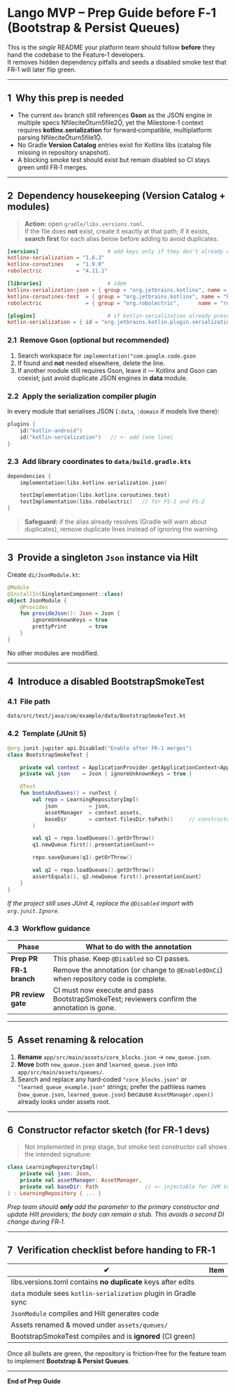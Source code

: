 # Lango MVP – **Prep Guide before F‑1 (Bootstrap & Persist Queues)**

This is the *single* README your platform team should follow **before** they hand the codebase to the Feature‑1 developers.  
It removes hidden dependency pitfalls and seeds a disabled smoke test that FR‑1 will later flip green.

---

## 1  Why this prep is needed

* The current `dev` branch still references **Gson** as the JSON engine in multiple specs fileciteturn5file2, yet the Milestone‑1 context requires **kotlinx.serialization** for forward‑compatible, multiplatform parsing fileciteturn5file1.  
* No Gradle **Version Catalog** entries exist for Kotlinx libs (catalog file missing in repository snapshot).  
* A blocking smoke test should exist but remain disabled so CI stays green until FR‑1 merges.

---

## 2  Dependency housekeeping (Version Catalog + modules)

> **Action:** open `gradle/libs.versions.toml`.  
> If the file does **not** exist, create it exactly at that path; if it exists, **search first** for each alias below before adding to avoid duplicates.

```toml
[versions]                      # add keys only if they don't already exist
kotlinx-serialization = "1.6.3"
kotlinx-coroutines    = "1.9.0"
robolectric           = "4.11.1"

[libraries]                     # idem
kotlinx-serialization-json = { group = "org.jetbrains.kotlinx", name = "kotlinx-serialization-json", version.ref = "kotlinx-serialization" }
kotlinx-coroutines-test  = { group = "org.jetbrains.kotlinx", name = "kotlinx-coroutines-test",  version.ref = "kotlinx-coroutines" }
robolectric              = { group = "org.robolectric",      name = "robolectric",              version.ref = "robolectric" }

[plugins]                       # if kotlin-serialization already present, keep its existing version
kotlin-serialization = { id = "org.jetbrains.kotlin.plugin.serialization", version = "1.9.23" }
```

### 2.1  Remove Gson (optional but recommended)

1. Search workspace for `implementation("com.google.code.gson`  
2. If found and **not** needed elsewhere, delete the line.  
3. If another module still requires Gson, leave it — Kotlinx and Gson can coexist; just avoid duplicate JSON engines in **data** module.

### 2.2  Apply the serialization compiler plugin

In every module that serialises JSON (`:data`, `:domain` if models live there):

```kotlin
plugins {
    id("kotlin-android")
    id("kotlin-serialization")   // <- add (one line)
}
```

### 2.3  Add library coordinates to `data/build.gradle.kts`

```kotlin
dependencies {
    implementation(libs.kotlinx.serialization.json)

    testImplementation(libs.kotlinx.coroutines.test)
    testImplementation(libs.robolectric)   // for FS‑1 and FS‑2
}
```

> **Safeguard:** if the alias already resolves (Gradle will warn about duplicates), remove duplicate lines instead of ignoring the warning.

---

## 3  Provide a singleton `Json` instance via Hilt

Create `di/JsonModule.kt`:

```kotlin
@Module
@InstallIn(SingletonComponent::class)
object JsonModule {
    @Provides
    fun provideJson(): Json = Json {
        ignoreUnknownKeys = true
        prettyPrint       = true
    }
}
```

No other modules are modified.

---

## 4  Introduce a **disabled** BootstrapSmokeTest

### 4.1  File path

```
data/src/test/java/com/example/data/BootstrapSmokeTest.kt
```

### 4.2  Template (JUnit 5)

```kotlin
@org.junit.jupiter.api.Disabled("Enable after FR‑1 merges")
class BootstrapSmokeTest {

    private val context = ApplicationProvider.getApplicationContext<Application>()
    private val json    = Json { ignoreUnknownKeys = true }

    @Test
    fun bootsAndSaves() = runTest {
        val repo = LearningRepositoryImpl(
            json          = json,
            assetManager  = context.assets,
            baseDir       = context.filesDir.toPath()     // constructor will be added in FR‑1
        )

        val q1 = repo.loadQueues().getOrThrow()
        q1.newQueue.first().presentationCount++

        repo.saveQueues(q1).getOrThrow()

        val q2 = repo.loadQueues().getOrThrow()
        assertEquals(1, q2.newQueue.first().presentationCount)
    }
}
```

*If the project still uses JUnit 4, replace the `@Disabled` import with `org.junit.Ignore`.*

### 4.3  Workflow guidance

| Phase | What to do with the annotation |
|-------|--------------------------------|
| **Prep PR** | This phase. Keep `@Disabled` so CI passes. |
| **FR‑1 branch** | Remove the annotation (or change to `@EnabledOnCi`) when repository code is complete. |
| **PR review gate** | CI must now execute and pass BootstrapSmokeTest; reviewers confirm the annotation is gone. |

---

## 5  Asset renaming & relocation

1. **Rename** `app/src/main/assets/core_blocks.json` → `new_queue.json`.  
2. **Move** both `new_queue.json` and `learned_queue.json` into `app/src/main/assets/queues/`.  
3. Search and replace any hard‑coded `"core_blocks.json"` or `"learned_queue_example.json"` strings; prefer the pathless names (`new_queue.json`, `learned_queue.json`) because `AssetManager.open()` already looks under assets root.

---

## 6  Constructor refactor sketch (for FR‑1 devs)

> Not implemented in prep stage, but smoke test constructor call shows the intended signature:

```kotlin
class LearningRepositoryImpl(
    private val json: Json,
    private val assetManager: AssetManager,
    private val baseDir: Path               // <— injectable for JVM tests
) : LearningRepository { ... }
```

*Prep team should **only** add the parameter to the primary constructor and update Hilt providers; the body can remain a stub. This avoids a second DI change during FR‑1.*

---

## 7  Verification checklist before handing to FR‑1

| ✔ | Item |
|---|------|
| libs.versions.toml contains **no duplicate** keys after edits |
| `data` module sees `kotlin-serialization` plugin in Gradle sync |
| `JsonModule` compiles and Hilt generates code |
| Assets renamed & moved under `assets/queues/` |
| BootstrapSmokeTest compiles and is **ignored** (CI green) |

Once all bullets are green, the repository is friction‑free for the feature team to implement **Bootstrap & Persist Queues**.

---

**End of Prep Guide**  
